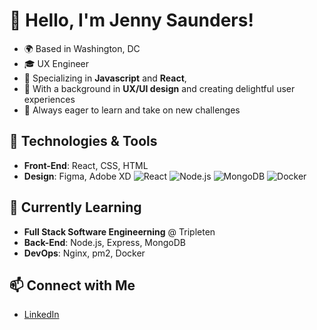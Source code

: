 # 👋 Hello, I'm Jenny Saunders!

- 🌍 Based in Washington, DC
- 🎓 UX Engineer
- 💼 Specializing in **Javascript** and **React**,
- 🎨 With a background in **UX/UI design** and creating delightful user experiences
- 🚀 Always eager to learn and take on new challenges

## 🔧 Technologies & Tools
- **Front-End**: React, CSS, HTML
- **Design**: Figma, Adobe XD
![React](https://img.shields.io/badge/-React-61DAFB?style=flat&logo=react&logoColor=white)
![Node.js](https://img.shields.io/badge/-Node.js-339933?style=flat&logo=node.js&logoColor=white)
![MongoDB](https://img.shields.io/badge/-MongoDB-47A248?style=flat&logo=mongodb&logoColor=white)
![Docker](https://img.shields.io/badge/-Docker-2496ED?style=flat&logo=docker&logoColor=white)

## 🌱 Currently Learning
- **Full Stack Software Engineerning** @ Tripleten
- **Back-End**: Node.js, Express, MongoDB
- **DevOps**: Nginx, pm2, Docker

## 📫 Connect with Me
- [LinkedIn](https://www.linkedin.com/in/jennygloversaunders/)
